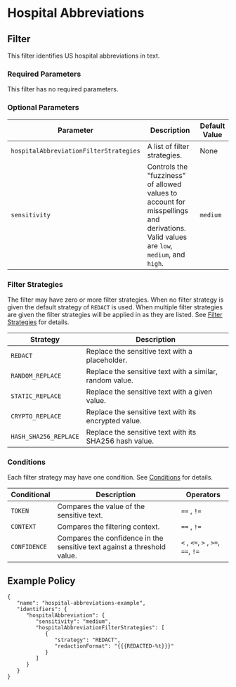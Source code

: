 # Hospital Abbreviations

## Filter

This filter identifies US hospital abbreviations in text.

### Required Parameters

This filter has no required parameters.

### Optional Parameters

| Parameter                              | Description                                                                                                                           | Default Value |
| -------------------------------------- | ------------------------------------------------------------------------------------------------------------------------------------- | ------------- |
| `hospitalAbbreviationFilterStrategies` | A list of filter strategies.                                                                                                          | None          |
| `sensitivity`                          | Controls the "fuzziness" of allowed values to account for misspellings and derivations. Valid values are `low`, `medium`, and `high`. | `medium`      |

### Filter Strategies

The filter may have zero or more filter strategies. When no filter strategy is given the default strategy of `REDACT` is used. When multiple filter strategies are given the filter strategies will be applied in as they are listed. See [Filter Strategies](../../filter_strategies.md) for details.

| Strategy              | Description                                              |
| --------------------- | -------------------------------------------------------- |
| `REDACT`              | Replace the sensitive text with a placeholder.           |
| `RANDOM_REPLACE`      | Replace the sensitive text with a similar, random value. |
| `STATIC_REPLACE`      | Replace the sensitive text with a given value.           |
| `CRYPTO_REPLACE`      | Replace the sensitive text with its encrypted value.     |
| `HASH_SHA256_REPLACE` | Replace the sensitive text with its SHA256 hash value.   |

### Conditions

Each filter strategy may have one condition. See [Conditions](../../filter_strategies.md#filter-strategy-conditions) for details.

| Conditional  | Description                                                              | Operators                          |
| ------------ | ------------------------------------------------------------------------ | ---------------------------------- |
| `TOKEN`      | Compares the value of the sensitive text.                                | `==` , `!=`                        |
| `CONTEXT`    | Compares the filtering context.                                          | `==` , `!=`                        |
| `CONFIDENCE` | Compares the confidence in the sensitive text against a threshold value. | `<` , `<=`, `>` , `>=`, `==`, `!=` |

## Example Policy

```
{
   "name": "hospital-abbreviations-example",
   "identifiers": {
      "hospitalAbbreviation": {
         "sensitivity": "medium",
         "hospitalAbbreviationFilterStrategies": [
            {
               "strategy": "REDACT",
               "redactionFormat": "{{{REDACTED-%t}}}"
            }
         ]
      }
   }
}
```
